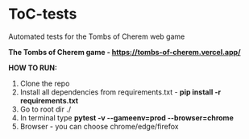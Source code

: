 # ToC-tests
Automated tests for the Tombs of Cherem web game


**The Tombs of Cherem game - https://tombs-of-cherem.vercel.app/**

**HOW TO RUN:**
1. Clone the repo
2. Install all dependencies from requirements.txt - **pip install -r requirements.txt**
3. Go to root dir ./
4. In terminal type **pytest -v --gameenv=prod --browser=chrome**
5. Browser - you can choose chrome/edge/firefox
